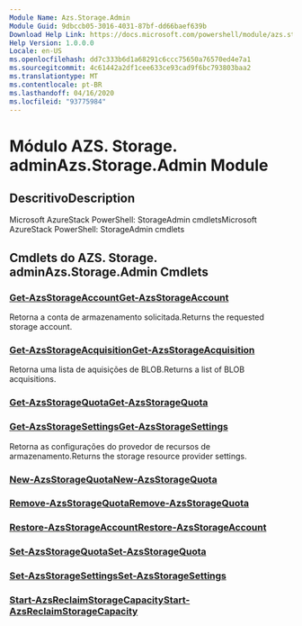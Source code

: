 ```yaml
---
Module Name: Azs.Storage.Admin
Module Guid: 9dbccb05-3016-4031-87bf-dd66baef639b
Download Help Link: https://docs.microsoft.com/powershell/module/azs.storage.admin
Help Version: 1.0.0.0
Locale: en-US
ms.openlocfilehash: dd7c333b6d1a68291c6ccc75650a76570ed4e7a1
ms.sourcegitcommit: 4c61442a2df1cee633ce93cad9f6bc793803baa2
ms.translationtype: MT
ms.contentlocale: pt-BR
ms.lasthandoff: 04/16/2020
ms.locfileid: "93775984"
---
```

# <span data-ttu-id="ce86a-101">Módulo AZS. Storage. admin</span><span class="sxs-lookup"><span data-stu-id="ce86a-101">Azs.Storage.Admin Module</span></span>
## <span data-ttu-id="ce86a-102">Descritivo</span><span class="sxs-lookup"><span data-stu-id="ce86a-102">Description</span></span>
<span data-ttu-id="ce86a-103">Microsoft AzureStack PowerShell: StorageAdmin cmdlets</span><span class="sxs-lookup"><span data-stu-id="ce86a-103">Microsoft AzureStack PowerShell: StorageAdmin cmdlets</span></span>

## <span data-ttu-id="ce86a-104">Cmdlets do AZS. Storage. admin</span><span class="sxs-lookup"><span data-stu-id="ce86a-104">Azs.Storage.Admin Cmdlets</span></span>
### [<span data-ttu-id="ce86a-105">Get-AzsStorageAccount</span><span class="sxs-lookup"><span data-stu-id="ce86a-105">Get-AzsStorageAccount</span></span>](Get-AzsStorageAccount.md)
<span data-ttu-id="ce86a-106">Retorna a conta de armazenamento solicitada.</span><span class="sxs-lookup"><span data-stu-id="ce86a-106">Returns the requested storage account.</span></span>

### [<span data-ttu-id="ce86a-107">Get-AzsStorageAcquisition</span><span class="sxs-lookup"><span data-stu-id="ce86a-107">Get-AzsStorageAcquisition</span></span>](Get-AzsStorageAcquisition.md)
<span data-ttu-id="ce86a-108">Retorna uma lista de aquisições de BLOB.</span><span class="sxs-lookup"><span data-stu-id="ce86a-108">Returns a list of BLOB acquisitions.</span></span>

### [<span data-ttu-id="ce86a-109">Get-AzsStorageQuota</span><span class="sxs-lookup"><span data-stu-id="ce86a-109">Get-AzsStorageQuota</span></span>](Get-AzsStorageQuota.md)


### [<span data-ttu-id="ce86a-110">Get-AzsStorageSettings</span><span class="sxs-lookup"><span data-stu-id="ce86a-110">Get-AzsStorageSettings</span></span>](Get-AzsStorageSettings.md)
<span data-ttu-id="ce86a-111">Retorna as configurações do provedor de recursos de armazenamento.</span><span class="sxs-lookup"><span data-stu-id="ce86a-111">Returns the storage resource provider settings.</span></span>

### [<span data-ttu-id="ce86a-112">New-AzsStorageQuota</span><span class="sxs-lookup"><span data-stu-id="ce86a-112">New-AzsStorageQuota</span></span>](New-AzsStorageQuota.md)


### [<span data-ttu-id="ce86a-113">Remove-AzsStorageQuota</span><span class="sxs-lookup"><span data-stu-id="ce86a-113">Remove-AzsStorageQuota</span></span>](Remove-AzsStorageQuota.md)


### [<span data-ttu-id="ce86a-114">Restore-AzsStorageAccount</span><span class="sxs-lookup"><span data-stu-id="ce86a-114">Restore-AzsStorageAccount</span></span>](Restore-AzsStorageAccount.md)


### [<span data-ttu-id="ce86a-115">Set-AzsStorageQuota</span><span class="sxs-lookup"><span data-stu-id="ce86a-115">Set-AzsStorageQuota</span></span>](Set-AzsStorageQuota.md)


### [<span data-ttu-id="ce86a-116">Set-AzsStorageSettings</span><span class="sxs-lookup"><span data-stu-id="ce86a-116">Set-AzsStorageSettings</span></span>](Set-AzsStorageSettings.md)


### [<span data-ttu-id="ce86a-117">Start-AzsReclaimStorageCapacity</span><span class="sxs-lookup"><span data-stu-id="ce86a-117">Start-AzsReclaimStorageCapacity</span></span>](Start-AzsReclaimStorageCapacity.md)


